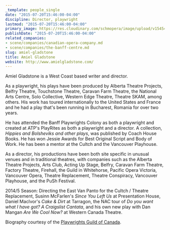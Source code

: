```yaml
---
_template: people_single
date: "2015-07-20T15:46:00-04:00"
discipline: Director, playwright
lastmod: "2015-07-20T15:46:00-04:00"
primary_image: https://res.cloudinary.com/schmopera/image/upload/v1545409169/media/webhook-uploads/1437421597777/AmielGladstone_Headshot-(1)Square.jpg.jpg
publishDate: "2015-07-20T15:46:00-04:00"
related_companies:
- scene/companies/canadian-opera-company.md
- scene/companies/the-banff-centre.md
slug: amiel-gladstone
title: Amiel Gladstone
website: http://www.amielgladstone.com/
---
```


Amiel Gladstone is a West Coast based writer and director.

As a playwright, his plays have been produced by Alberta Theatre Projects, Belfry Theatre, Touchstone Theatre, Caravan Farm Theatre, the National Arts Centre, Solo Collective, Western Edge Theatre, Theatre SKAM, among others. His work has toured internationally to the United States and France and he had a play that's been running in Bucharest, Romania for over two years.

He has attended the Banff Playwrights Colony as both a playwright and created at ATP's PlayRites as both a playwright and a director.  A collection, *Hippies and Bolsheviks and other plays*, was published by Coach House Books. He has won Jessie Awards for Best Original Script and Body of Work. He has been a mentor at the Cultch and the Vancouver Playhouse.

As a director, his productions have been both site specific in unusual venues and in traditional theatres, with companies such as the Alberta Theatre Projects, Arts Club, Acting Up Stage, Belfry, Caravan Farm Theatre, Factory Theatre, Firehall, the Guild in Whitehorse, Pacific Opera Victoria, Vancouver Opera, Theatre Replacement, Theatre Conspiracy, Vancouver Playhouse, and the PuSh Festival.

2014/5 Season: Directing the East Van Panto for the Cultch / Theatre Replacement, Susinn McFarlen's *Since You Left Us* at Presentation House, Daniel MacIvor's *Cake & Dirt* at Tarragon, the NAC tour of *Do you want what I have got? A Craigslist Cantata*, and his own new play with Dan Mangan *Are We Cool Now?* at Western Canada Theatre. 

Biography courtesy of the [Playwrights Guild of Canada](https://www.playwrightsguild.ca/playwright/amiel-gladstone).
